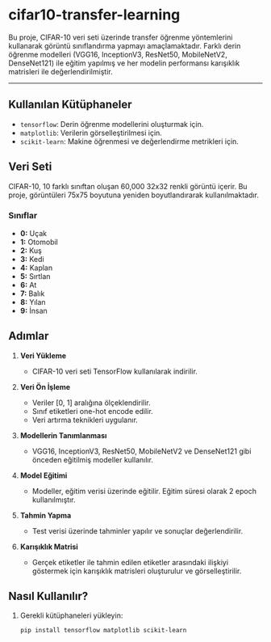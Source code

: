 # cifar10-transfer-learning
Bu proje, CIFAR-10 veri seti üzerinde transfer öğrenme yöntemlerini kullanarak görüntü sınıflandırma yapmayı amaçlamaktadır. Farklı derin öğrenme modelleri (VGG16, InceptionV3, ResNet50, MobileNetV2, DenseNet121) ile eğitim yapılmış ve her modelin performansı karışıklık matrisleri ile değerlendirilmiştir.

__________________________________________________________________________________________________________________________________________________________________________________________________________________

## Kullanılan Kütüphaneler

- `tensorflow`: Derin öğrenme modellerini oluşturmak için.
- `matplotlib`: Verilerin görselleştirilmesi için.
- `scikit-learn`: Makine öğrenmesi ve değerlendirme metrikleri için.

## Veri Seti

CIFAR-10, 10 farklı sınıftan oluşan 60,000 32x32 renkli görüntü içerir. Bu proje, görüntüleri 75x75 boyutuna yeniden boyutlandırarak kullanılmaktadır.

### Sınıflar

- **0:** Uçak
- **1:** Otomobil
- **2:** Kuş
- **3:** Kedi
- **4:** Kaplan
- **5:** Sırtlan
- **6:** At
- **7:** Balık
- **8:** Yılan
- **9:** İnsan

## Adımlar

1. **Veri Yükleme**
   - CIFAR-10 veri seti TensorFlow kullanılarak indirilir.

2. **Veri Ön İşleme**
   - Veriler [0, 1] aralığına ölçeklendirilir.
   - Sınıf etiketleri one-hot encode edilir.
   - Veri artırma teknikleri uygulanır.

3. **Modellerin Tanımlanması**
   - VGG16, InceptionV3, ResNet50, MobileNetV2 ve DenseNet121 gibi önceden eğitilmiş modeller kullanılır.

4. **Model Eğitimi**
   - Modeller, eğitim verisi üzerinde eğitilir. Eğitim süresi olarak 2 epoch kullanılmıştır.

5. **Tahmin Yapma**
   - Test verisi üzerinde tahminler yapılır ve sonuçlar değerlendirilir.

6. **Karışıklık Matrisi**
   - Gerçek etiketler ile tahmin edilen etiketler arasındaki ilişkiyi göstermek için karışıklık matrisleri oluşturulur ve görselleştirilir.

## Nasıl Kullanılır?

1. Gerekli kütüphaneleri yükleyin:
   ```bash
   pip install tensorflow matplotlib scikit-learn
